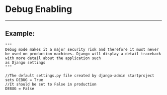 # Debug Enabling
-------

## Example:


    """
    Debug mode makes it a major security risk and therefore it must never be used on production machines. Django will display a detail traceback with more detail about the application such 
    as Django settings
    """

    //The default settings.py file created by django-admin startproject sets DEBUG = True
    //It should be set to False in production 
    DEBUG = False